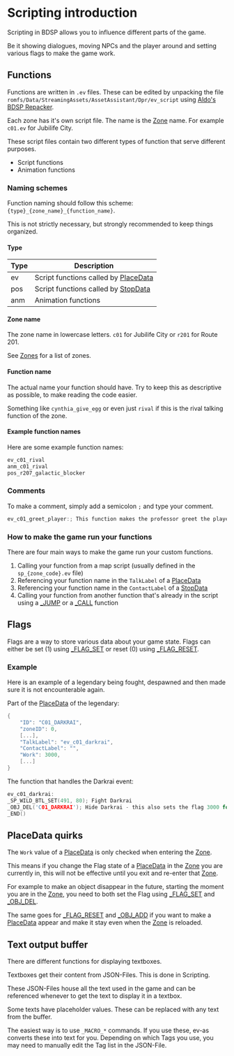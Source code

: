# Scripting introduction

Scripting in BDSP allows you to influence different parts of the game.

Be it showing dialogues, moving NPCs and the player around and setting various flags to make the game work.

## Functions

Functions are written in `.ev` files. These can be edited by unpacking the file `romfs/Data/StreamingAssets/AssetAssistant/Dpr/ev_script` using [Aldo's BDSP Repacker](https://github.com/Ai0796/BDSP-Repacker).

Each zone has it's own script file. The name is the [Zone](../dictionary/zones.md) name. For example `c01.ev` for Jubilife City.

These script files contain two different types of function that serve different purposes.

- Script functions
- Animation functions

### Naming schemes

Function naming should follow this scheme: `{type}_{zone_name}_{function_name}`.

This is not strictly necessary, but strongly recommended to keep things organized.

#### Type

| Type | Description |
| - | - |
| ev | Script functions called by [PlaceData](place-data.md) |
| pos | Script functions called by [StopData](stop-data.md) |
| anm | Animation functions |

#### Zone name

The zone name in lowercase letters. `c01` for Jubilife City or `r201` for Route 201.

See [Zones](../dictionary/zones.md) for a list of zones.

#### Function name

The actual name your function should have. Try to keep this as descriptive as possible, to make reading the code easier.

Something like `cynthia_give_egg` or even just `rival` if this is the rival talking function of the zone.

#### Example function names

Here are some example function names:

```c
ev_c01_rival
anm_c01_rival
pos_r207_galactic_blocker
```

### Comments

To make a comment, simply add a semicolon `;` and type your comment.

```c
ev_c01_greet_player:; This function makes the professor greet the player
```

### How to make the game run your functions

There are four main ways to make the game run your custom functions.

1. Calling your function from a map script (usually defined in the `sp_{zone_code}.ev` file)
2. Referencing your function name in the `TalkLabel` of a [PlaceData](place-data.md)
3. Referencing your function name in the `ContactLabel` of a [StopData](stop-data.md)
4. Calling your function from another function that's already in the script using a [_JUMP](commands/logic/024-jump.md) or a [_CALL](commands/logic/028-call.md) function

## Flags

Flags are a way to store various data about your game state. Flags can either be set (1) using [_FLAG_SET](commands/gamedata/041-flag-set.md) or reset (0) using [_FLAG_RESET](commands/gamedata/043-flag-reset.md).

### Example

Here is an example of a legendary being fought, despawned and then made sure it is not encounterable again.

Part of the [PlaceData](place-data.md) of the legendary:
```c
{
    "ID": "C01_DARKRAI",
    "zoneID": 0,
    [...],
    "TalkLabel": "ev_c01_darkrai",
    "ContactLabel": "",
    "Work": 3000,
    [...]
}
```

The function that handles the Darkrai event:

```c
ev_c01_darkrai:
_SP_WILD_BTL_SET(491, 80); Fight Darkrai
_OBJ_DEL('C01_DARKRAI'); Hide Darkrai - this also sets the flag 3000 for us
_END()
```

## PlaceData quirks

The `Work` value of a [PlaceData](place-data.md) is only checked when entering the [Zone](../dictionary/zones.md).

This means if you change the Flag state of a [PlaceData](place-data.md) in the [Zone](../dictionary/zones.md) you are currently in, this will not be effective until you exit and re-enter that [Zone](../dictionary/zones.md).

For example to make an object disappear in the future, starting the moment you are in the [Zone](../dictionary/zones.md), you need to both set the Flag using [_FLAG_SET](commands/gamedata/041-flag-set.md) and [_OBJ_DEL](commands/interface/147-obj-del.md).

The same goes for [_FLAG_RESET](commands/gamedata/043-flag-reset.md) and [_OBJ_ADD](commands/interface/146-obj-add.md) if you want to make a [PlaceData](place-data.md) appear and make it stay even when the [Zone](../dictionary/zones.md) is reloaded.

## Text output buffer

There are different functions for displaying textboxes.

Textboxes get their content from JSON-Files. This is done in Scripting.

These JSON-Files house all the text used in the game and can be referenced whenever to get the text to display it in a textbox.

Some texts have placeholder values. These can be replaced with any text from the buffer.

The easiest way is to use `_MACRO_*` commands. If you use these, ev-as converts these into text for you. Depending on which Tags you use, you may need to manually edit the Tag list in the JSON-File.
